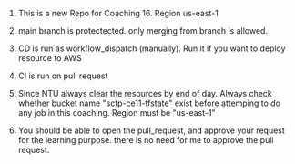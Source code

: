 1. This is a new Repo for Coaching 16. Region us-east-1

2. main branch is protectected. only merging from branch is allowed.

3. CD is run as workflow_dispatch (manually). Run it if you want to deploy resource to AWS 

4. CI is run on pull request

5. Since NTU always clear the resources by end of day. Always check whether bucket name "sctp-ce11-tfstate" exist before attemping to do any job in this coaching. Region must be "us-east-1"

6. You should be able to open the pull_request, and approve your request for the learning purpose. there is no need for me to approve the pull request.

